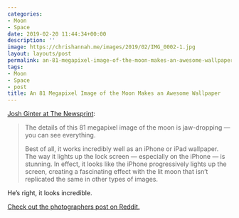 ```yaml
---
categories:
- Moon
- Space
date: 2019-02-20 11:44:34+00:00
description: ''
image: https://chrishannah.me/images/2019/02/IMG_0002-1.jpg
layout: layouts/post
permalink: an-81-megapixel-image-of-the-moon-makes-an-awesome-wallpaper/
tags:
- Moon
- Space
- post
title: An 81 Megapixel Image of the Moon Makes an Awesome Wallpaper
---
```


<p><a href="https://thenewsprint.co/2019/02/19/an-81-megapixel-image-of-the-moon-makes-an-awesome-wallpaper/">Josh Ginter at The Newsprint</a>:</p>
<blockquote>
<p>The details of this 81 megapixel image of the moon is jaw-dropping — you can see everything.</p>
<p>Best of all, it works incredibly well as an iPhone or iPad wallpaper. The way it lights up the lock screen — especially on the iPhone — is stunning. In effect, it looks like the iPhone progressively lights up the screen, creating a fascinating effect with the lit moon that isn’t replicated the same in other types of images.</p>
</blockquote>
<p>He&#8217;s right, it looks incredible.</p>
<p><a href="https://www.reddit.com/r/space/comments/arer0k/i_took_nearly_50000_images_of_the_night_sky_to/">Check out the photographers post on Reddit.</a></p>
